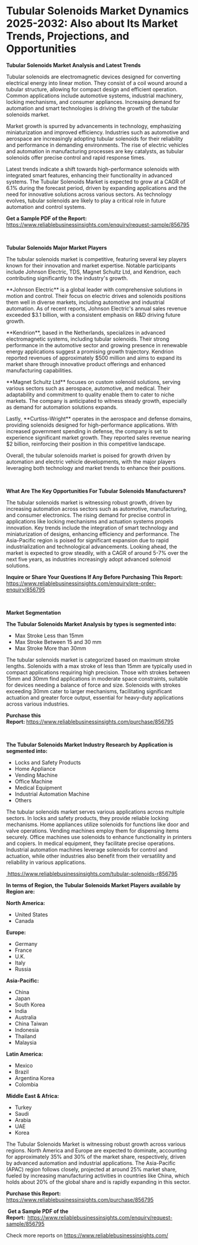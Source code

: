 <p><h1>Tubular Solenoids Market Dynamics 2025-2032: Also about Its Market Trends, Projections, and Opportunities</h1></p><p><strong>Tubular Solenoids Market Analysis and Latest Trends</strong></p>
<p><p>Tubular solenoids are electromagnetic devices designed for converting electrical energy into linear motion. They consist of a coil wound around a tubular structure, allowing for compact design and efficient operation. Common applications include automotive systems, industrial machinery, locking mechanisms, and consumer appliances. Increasing demand for automation and smart technologies is driving the growth of the tubular solenoids market.</p><p>Market growth is spurred by advancements in technology, emphasizing miniaturization and improved efficiency. Industries such as automotive and aerospace are increasingly adopting tubular solenoids for their reliability and performance in demanding environments. The rise of electric vehicles and automation in manufacturing processes are key catalysts, as tubular solenoids offer precise control and rapid response times.</p><p>Latest trends indicate a shift towards high-performance solenoids with integrated smart features, enhancing their functionality in advanced systems. The Tubular Solenoids Market is expected to grow at a CAGR of 6.1% during the forecast period, driven by expanding applications and the need for innovative solutions across various sectors. As technology evolves, tubular solenoids are likely to play a critical role in future automation and control systems.</p></p>
<p><strong>Get a Sample PDF of the Report:&nbsp;</strong> <a href="https://www.reliablebusinessinsights.com/enquiry/request-sample/856795?utm_campaign=3134&utm_medium=2&utm_source=Github&utm_content=ia&utm_term=09042025&utm_id=tubular-solenoids">https://www.reliablebusinessinsights.com/enquiry/request-sample/856795</a></p>
<p>&nbsp;</p>
<p><strong>Tubular Solenoids Major Market Players</strong></p>
<p><p>The tubular solenoids market is competitive, featuring several key players known for their innovation and market expertise. Notable participants include Johnson Electric, TDS, Magnet Schultz Ltd, and Kendrion, each contributing significantly to the industry's growth.</p><p>**Johnson Electric** is a global leader with comprehensive solutions in motion and control. Their focus on electric drives and solenoids positions them well in diverse markets, including automotive and industrial automation. As of recent reports, Johnson Electric's annual sales revenue exceeded $3.1 billion, with a consistent emphasis on R&D driving future growth.</p><p>**Kendrion**, based in the Netherlands, specializes in advanced electromagnetic systems, including tubular solenoids. Their strong performance in the automotive sector and growing presence in renewable energy applications suggest a promising growth trajectory. Kendrion reported revenues of approximately $500 million and aims to expand its market share through innovative product offerings and enhanced manufacturing capabilities.</p><p>**Magnet Schultz Ltd** focuses on custom solenoid solutions, serving various sectors such as aerospace, automotive, and medical. Their adaptability and commitment to quality enable them to cater to niche markets. The company is anticipated to witness steady growth, especially as demand for automation solutions expands.</p><p>Lastly, **Curtiss-Wright** operates in the aerospace and defense domains, providing solenoids designed for high-performance applications. With increased government spending in defense, the company is set to experience significant market growth. They reported sales revenue nearing $2 billion, reinforcing their position in this competitive landscape.</p><p>Overall, the tubular solenoids market is poised for growth driven by automation and electric vehicle developments, with the major players leveraging both technology and market trends to enhance their positions.</p></p>
<p>&nbsp;</p>
<p><strong>What Are The Key Opportunities For Tubular Solenoids Manufacturers?</strong></p>
<p><p>The tubular solenoids market is witnessing robust growth, driven by increasing automation across sectors such as automotive, manufacturing, and consumer electronics. The rising demand for precise control in applications like locking mechanisms and actuation systems propels innovation. Key trends include the integration of smart technology and miniaturization of designs, enhancing efficiency and performance. The Asia-Pacific region is poised for significant expansion due to rapid industrialization and technological advancements. Looking ahead, the market is expected to grow steadily, with a CAGR of around 5-7% over the next five years, as industries increasingly adopt advanced solenoid solutions.</p></p>
<p><strong>Inquire or Share Your Questions If Any Before Purchasing This Report:</strong> <a href="https://www.reliablebusinessinsights.com/enquiry/pre-order-enquiry/856795?utm_campaign=3134&utm_medium=2&utm_source=Github&utm_content=ia&utm_term=09042025&utm_id=tubular-solenoids">https://www.reliablebusinessinsights.com/enquiry/pre-order-enquiry/856795</a></p>
<p>&nbsp;</p>
<p><strong>Market Segmentation</strong></p>
<p><strong>The Tubular Solenoids Market Analysis by types is segmented into:</strong></p>
<p><ul><li>Max Stroke Less than 15mm</li><li>Max Stroke Between 15 and 30 mm</li><li>Max Stroke More than 30mm</li></ul></p>
<p><p>The tubular solenoids market is categorized based on maximum stroke lengths. Solenoids with a max stroke of less than 15mm are typically used in compact applications requiring high precision. Those with strokes between 15mm and 30mm find applications in moderate space constraints, suitable for devices needing a balance of force and size. Solenoids with strokes exceeding 30mm cater to larger mechanisms, facilitating significant actuation and greater force output, essential for heavy-duty applications across various industries.</p></p>
<p><strong>Purchase this Report:&nbsp;</strong><a href="https://www.reliablebusinessinsights.com/purchase/856795?utm_campaign=3134&utm_medium=2&utm_source=Github&utm_content=ia&utm_term=09042025&utm_id=tubular-solenoids">https://www.reliablebusinessinsights.com/purchase/856795</a></p>
<p>&nbsp;</p>
<p><strong>The Tubular Solenoids Market Industry Research by Application is segmented into:</strong></p>
<p><ul><li>Locks and Safety Products</li><li>Home Appliance</li><li>Vending Machine</li><li>Office Machine</li><li>Medical Equipment</li><li>Industrial Automation Machine</li><li>Others</li></ul></p>
<p><p>The tubular solenoids market serves various applications across multiple sectors. In locks and safety products, they provide reliable locking mechanisms. Home appliances utilize solenoids for functions like door and valve operations. Vending machines employ them for dispensing items securely. Office machines use solenoids to enhance functionality in printers and copiers. In medical equipment, they facilitate precise operations. Industrial automation machines leverage solenoids for control and actuation, while other industries also benefit from their versatility and reliability in various applications.</p></p>
<p><a href="https://www.reliablebusinessinsights.com/tubular-solenoids-r856795?utm_campaign=3134&utm_medium=2&utm_source=Github&utm_content=ia&utm_term=09042025&utm_id=tubular-solenoids">&nbsp;https://www.reliablebusinessinsights.com/tubular-solenoids-r856795</a></p>
<p><strong>In terms of Region, the Tubular Solenoids Market Players available by Region are:</strong></p>
<p>
    <p> <strong> North America: </strong>
        <ul>
            <li>United States</li>
            <li>Canada</li>
        </ul>
        </p> 
    <p> <strong> Europe: </strong>
        <ul>
            <li>Germany</li>
            <li>France</li>
            <li>U.K.</li>
            <li>Italy</li>
            <li>Russia</li>
        </ul>
        </p> 
    <p> <strong> Asia-Pacific: </strong>
        <ul>
            <li>China</li>
            <li>Japan</li>
            <li>South Korea</li>
            <li>India</li>
            <li>Australia</li>
            <li>China Taiwan</li>
            <li>Indonesia</li>
            <li>Thailand</li>
            <li>Malaysia</li>
        </ul>
        </p> 
    <p> <strong> Latin America: </strong>
        <ul>
            <li>Mexico</li>
            <li>Brazil</li>
            <li>Argentina Korea</li>
            <li>Colombia</li>
        </ul>
        </p> 
    <p> <strong> Middle East & Africa: </strong>
        <ul>
            <li>Turkey</li>
            <li>Saudi</li>
            <li>Arabia</li>
            <li>UAE</li>
            <li>Korea</li>
        </ul>
    </p>
    </p>
<p><p>The Tubular Solenoids Market is witnessing robust growth across various regions. North America and Europe are expected to dominate, accounting for approximately 35% and 30% of the market share, respectively, driven by advanced automation and industrial applications. The Asia-Pacific (APAC) region follows closely, projected at around 25% market share, fueled by increasing manufacturing activities in countries like China, which holds about 20% of the global share and is rapidly expanding in this sector.</p></p>
<p><strong>Purchase this Report: </strong><a href="https://www.reliablebusinessinsights.com/purchase/856795?utm_campaign=3134&utm_medium=2&utm_source=Github&utm_content=ia&utm_term=09042025&utm_id=tubular-solenoids">https://www.reliablebusinessinsights.com/purchase/856795</a></p>
<p>&nbsp;<strong>Get a Sample PDF of the Report:&nbsp;&nbsp;</strong><a href="https://www.reliablebusinessinsights.com/enquiry/request-sample/856795?utm_campaign=3134&utm_medium=2&utm_source=Github&utm_content=ia&utm_term=09042025&utm_id=tubular-solenoids">https://www.reliablebusinessinsights.com/enquiry/request-sample/856795</a></p>
<p><strong></strong></p>
<p>Check more reports on <a href="https://www.reliablebusinessinsights.com/?utm_campaign=3134&utm_medium=2&utm_source=Github&utm_content=ia&utm_term=09042025&utm_id=tubular-solenoids">https://www.reliablebusinessinsights.com/</a></p>